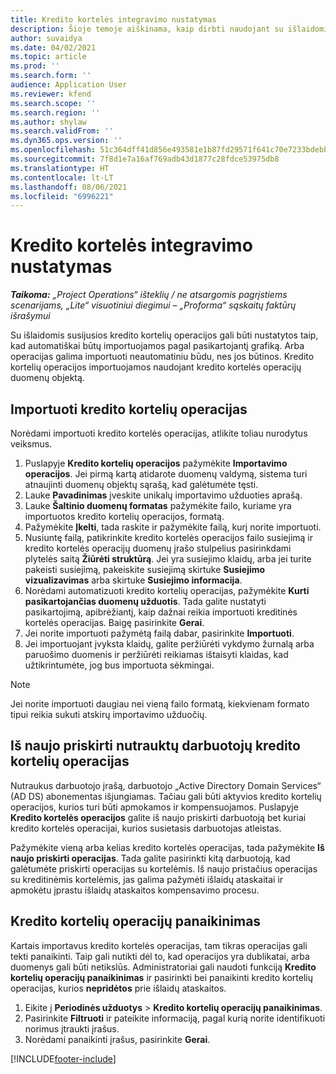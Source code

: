 ```yaml
---
title: Kredito kortelės integravimo nustatymas
description: Šioje temoje aiškinama, kaip dirbti naudojant su išlaidomis susijusias kredito kortelės operacijas.
author: suvaidya
ms.date: 04/02/2021
ms.topic: article
ms.prod: ''
ms.search.form: ''
audience: Application User
ms.reviewer: kfend
ms.search.scope: ''
ms.search.region: ''
ms.author: shylaw
ms.search.validFrom: ''
ms.dyn365.ops.version: ''
ms.openlocfilehash: 51c364dff41d856e493581e1b87fd29571f641c70e7233bdebb910efbc64b983
ms.sourcegitcommit: 7f8d1e7a16af769adb43d1877c28fdce53975db8
ms.translationtype: HT
ms.contentlocale: lt-LT
ms.lasthandoff: 08/06/2021
ms.locfileid: "6996221"
---
```

# <a name="set-up-credit-card-integration"></a>Kredito kortelės integravimo nustatymas

_**Taikoma:** „Project Operations“ išteklių / ne atsargomis pagrįstiems scenarijams, „Lite“ visuotiniui diegimui – „Proforma“ sąskaitų faktūrų išrašymui_

Su išlaidomis susijusios kredito kortelių operacijos gali būti nustatytos taip, kad automatiškai būtų importuojamos pagal pasikartojantį grafiką. Arba operacijas galima importuoti neautomatiniu būdu, nes jos būtinos. Kredito kortelių operacijos importuojamos naudojant kredito kortelės operacijų duomenų objektą.

## <a name="import-credit-card-transactions"></a>Importuoti kredito kortelių operacijas

Norėdami importuoti kredito kortelės operacijas, atlikite toliau nurodytus veiksmus.

1. Puslapyje **Kredito kortelių operacijos** pažymėkite **Importavimo operacijos**. Jei pirmą kartą atidarote duomenų valdymą, sistema turi atnaujinti duomenų objektų sąrašą, kad galėtumėte tęsti.
2. Lauke **Pavadinimas** įveskite unikalų importavimo užduoties aprašą.
3. Lauke **Šaltinio duomenų formatas** pažymėkite failo, kuriame yra importuotos kredito kortelių operacijos, formatą.
4. Pažymėkite **Įkelti**, tada raskite ir pažymėkite failą, kurį norite importuoti.
5. Nusiuntę failą, patikrinkite kredito kortelės operacijos failo susiejimą ir kredito kortelės operacijų duomenų įrašo stulpelius pasirinkdami plytelės saitą **Žiūrėti struktūrą**. Jei yra susiejimo klaidų, arba jei turite pakeisti susiejimą, pakeiskite susiejimą skirtuke **Susiejimo vizualizavimas** arba skirtuke **Susiejimo informacija**.
6. Norėdami automatizuoti kredito kortelių operacijas, pažymėkite **Kurti pasikartojančias duomenų užduotis**. Tada galite nustatyti pasikartojimą, apibrėžiantį, kaip dažnai reikia importuoti kreditinės kortelės operacijas. Baigę pasirinkite **Gerai**.
7. Jei norite importuoti pažymėtą failą dabar, pasirinkite **Importuoti**.
8. Jei importuojant įvyksta klaidų, galite peržiūrėti vykdymo žurnalą arba paruošimo duomenis ir peržiūrėti reikiamas ištaisyti klaidas, kad užtikrintumėte, jog bus importuota sėkmingai.

> [!NOTE]
> Jei norite importuoti daugiau nei vieną failo formatą, kiekvienam formato tipui reikia sukuti atskirų importavimo užduočių.

## <a name="reassign-the-credit-card-transactions-for-terminated-employees"></a>Iš naujo priskirti nutrauktų darbuotojų kredito kortelių operacijas

Nutraukus darbuotojo įrašą, darbuotojo „Active Directory Domain Services“ (AD DS) abonementas išjungiamas. Tačiau gali būti aktyvios kredito kortelių operacijos, kurios turi būti apmokamos ir kompensuojamos. Puslapyje **Kredito kortelės operacijos** galite iš naujo priskirti darbuotoją bet kuriai kredito kortelės operacijai, kurios susietasis darbuotojas atleistas.

Pažymėkite vieną arba kelias kredito kortelės operacijas, tada pažymėkite **Iš naujo priskirti operacijas**. Tada galite pasirinkti kitą darbuotoją, kad galėtumėte priskirti operacijas su kortelėmis. Iš naujo pristačius operacijas su kreditinėmis kortelėmis, jas galima pažymėti išlaidų ataskaitai ir apmokėtu įprastu išlaidų ataskaitos kompensavimo procesu.

## <a name="delete-credit-card-transactions"></a>Kredito kortelių operacijų panaikinimas 

Kartais importavus kredito kortelės operacijas, tam tikras operacijas gali tekti panaikinti. Taip gali nutikti dėl to, kad operacijos yra dublikatai, arba duomenys gali būti netikslūs. Administratoriai gali naudoti funkciją **Kredito kortelių operacijų panaikinimas** ir pasirinkti bei panaikinti kredito kortelių operacijas, kurios **nepridėtos** prie išlaidų ataskaitos. 

1. Eikite į **Periodinės užduotys** > **Kredito kortelių operacijų panaikinimas**.
2. Pasirinkite **Filtruoti** ir pateikite informaciją, pagal kurią norite identifikuoti norimus įtraukti įrašus.
3. Norėdami panaikinti įrašus, pasirinkite **Gerai**. 

[!INCLUDE[footer-include](../includes/footer-banner.md)]
